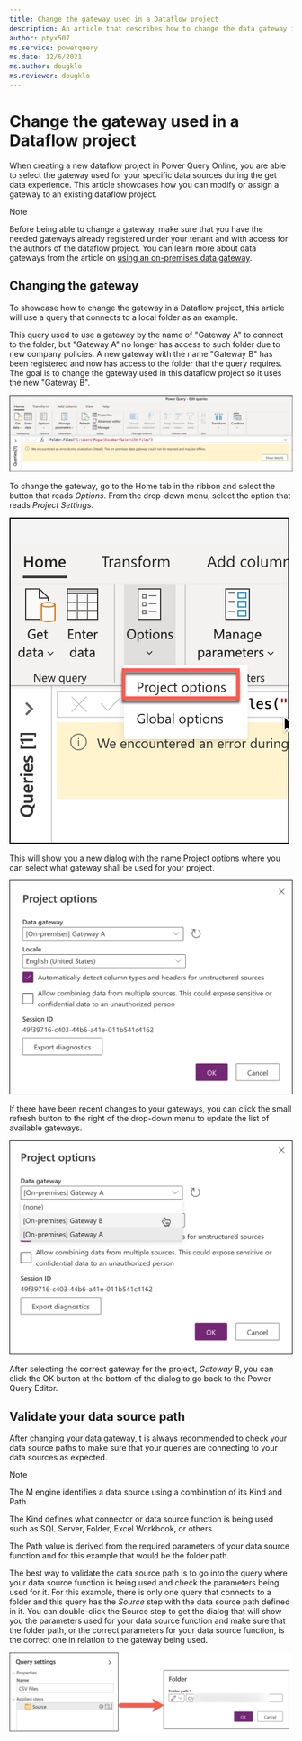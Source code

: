 ```yaml
---
title: Change the gateway used in a Dataflow project
description: An article that describes how to change the data gateway in Power Query Online dataflow projects
author: ptyx507
ms.service: powerquery
ms.date: 12/6/2021
ms.author: dougklo
ms.reviewer: dougklo
---
```

# Change the gateway used in a Dataflow project

When creating a new dataflow project in Power Query Online, you are able to select the gateway used for your specific data sources during the get data experience. This article showcases how you can modify or assign a gateway to an existing dataflow project.

>[!NOTE]
>Before being able to change a gateway, make sure that you have the needed gateways already registered under your tenant and with access for the authors of the dataflow project. You can learn more about data gateways from the article on [using an on-premises data gateway](https://docs.microsoft.com/power-query/dataflows/using-dataflows-with-on-premises-data).

## Changing the gateway
To showcase how to change the gateway in a Dataflow project, this article will use a query that connects to a local folder as an example.

This query used to use a gateway by the name of "Gateway A" to connect to the folder, but "Gateway A" no longer has access to such folder due to new company policies. A new gateway with the name "Gateway B" has been registered and now has access to the folder that the query requires. The goal is to change the gateway used in this dataflow project so it uses the new "Gateway B".

![Image shows how the query has a error message related to data gateway being unreachable or offline](media\change-gateway\gateway-error.png)

To change the gateway, go to the Home tab in the ribbon and select the button that reads *Options*. From the drop-down menu, select the option that reads *Project Settings*.

![Drop-down menu found in the Options button inside the home tab that shows the Project options button](media\change-gateway\project-options.png)

This will show you a new dialog with the name Project options where you can select what gateway shall be used for your project.

![](media\change-gateway\project-options-dialog.png)

If there have been recent changes to your gateways, you can click the small refresh button to the right of the drop-down menu to update the list of available gateways.

![](media\change-gateway\project-options-dialog-change-gateway.png)

After selecting the correct gateway for the project, *Gateway B*, you can click the OK button at the bottom of the dialog to go back to the Power Query Editor.

## Validate your data source path

After changing your data gateway, t is always recommended to check your data source paths to make sure that your queries are connecting to your data sources as expected. 

>[!Note]
>The M engine identifies a data source using a combination of its Kind and Path.
>
>The Kind defines what connector or data source function is being used such as SQL Server, Folder, Excel Workbook, or others.
>
>The Path value is derived from the required parameters of your data source function and for this example that would be the folder path.

The best way to validate the data source path is to go into the query where your data source function is being used and check the parameters being used for it. For this example, there is only one query that connects to a folder and this query has the *Source* step with the data source path defined in it. You can double-click the Source step to get the dialog that will show you the parameters used for your data source function and make sure that the folder path, or the correct parameters for your data source function, is the correct one in relation to the gateway being used.

![](media\change-gateway\data-source-path.png)